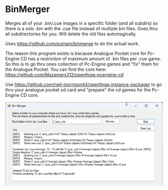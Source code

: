 # BinMerger
Merges all of your .bin/.cue images in a specific folder (and all subdirs) so there is a solo .bin with the .cue file instead of multiple bin files.
Goes thru all subdirectories for you. Will delete the old files automagically.

Uses https://github.com/putnam/binmerge to do the actual work.

The reason this program exists is because Analogue Pocket core for Pc-Engine CD has a restriction of maximum amount of .bin files per .cue game. So this is to go thru ones collection of Pc-Engine games and "fix" them for the Analogue Pocket. You can find the core here: https://github.com/Mazamars312/openfpga-pcengine-cd

Use https://github.com/neil-morrison44/openfpga-instance-packager to go thru your analogue pocket sd card and "prepare" the cd games for the Pc-Engine CD core.

![Image of BinMerger](https://raw.githubusercontent.com/Elrinth/BinMerger/main/binmerger.png)
